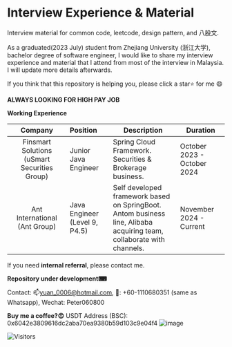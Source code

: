 # Interview Experience & Material
Interview material for common code, leetcode, design pattern, and 八股文.

As a graduated(2023 July) student from Zhejiang University (浙江大学), bachelor degree of software engineer, I would like to share my interview experience and material that I attend from most of the interview in Malaysia. I will update more details afterwards.

If you think that this repository is helping you, please click a star⭐ for me :smile:

**ALWAYS LOOKING FOR HIGH PAY JOB**

**Working Experience**

|                   Company                    | Position                      | Description                                                  | Duration                    |
| :------------------------------------------: | :---------------------------- | ------------------------------------------------------------ | --------------------------- |
| Finsmart Solutions (uSmart Securities Group) | Junior Java Engineer          | Spring Cloud Framework.<br />Securities & Brokerage business. | October 2023 - October 2024 |
|        Ant International (Ant Group)         | Java Engineer (Level 9, P4.5) | Self developed framework based on SpringBoot.<br />Antom business line, Alibaba acquiring team, collaborate with channels. | November 2024 - Current     |

If you need **internal referral**, please contact me.



**Repository under development⌨**

Contact: 📫yuan_0006@hotmail.com, 📱: +60-1110680351 (same as Whatsapp), Wechat: Peter060800 

**Buy me a coffee?😍**
USDT Address (BSC): 0x6042e3809616dc2aba70ea9380b59d103c9e04f4
![image](https://github.com/user-attachments/assets/a4a79c3f-c9a2-4013-9aa9-7eb4cd303a22)


![Visitors](https://api.visitorbadge.io/api/daily?path=https%3A%2F%2Fgithub.com%2FWest-Circle%2FInterviewMaterial&label=Visitor%20Today&countColor=%23ba68c8)
